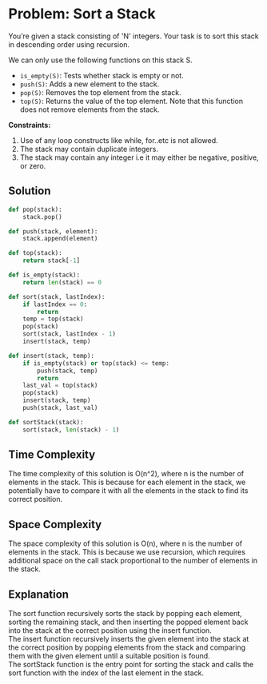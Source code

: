 # Problem: Sort a Stack

You’re given a stack consisting of 'N' integers. Your task is to sort this stack in descending order using recursion.

We can only use the following functions on this stack S.

- `is_empty(S)`: Tests whether stack is empty or not.
- `push(S)`: Adds a new element to the stack.
- `pop(S)`: Removes the top element from the stack.
- `top(S)`: Returns the value of the top element. Note that this function does not remove elements from the stack.

**Constraints:**
1) Use of any loop constructs like while, for..etc is not allowed.
2) The stack may contain duplicate integers.
3) The stack may contain any integer i.e it may either be negative, positive, or zero.

## Solution

```python
def pop(stack):
    stack.pop()

def push(stack, element):
    stack.append(element)

def top(stack):
    return stack[-1]

def is_empty(stack):
    return len(stack) == 0

def sort(stack, lastIndex):
    if lastIndex == 0:
        return 
    temp = top(stack)
    pop(stack)
    sort(stack, lastIndex - 1)
    insert(stack, temp)

def insert(stack, temp):
    if is_empty(stack) or top(stack) <= temp:
        push(stack, temp)
        return
    last_val = top(stack)
    pop(stack)
    insert(stack, temp)
    push(stack, last_val)

def sortStack(stack):
    sort(stack, len(stack) - 1)
```
<h2>Time Complexity</h2>

The time complexity of this solution is O(n^2), where n is the number of elements in the stack. This is because for each element in the stack, we potentially have to compare it with all the elements in the stack to find its correct position.

<h2>Space Complexity</h2>

The space complexity of this solution is O(n), where n is the number of elements in the stack. This is because we use recursion, which requires additional space on the call stack proportional to the number of elements in the stack.


<h2>Explanation</h2>

The sort function recursively sorts the stack by popping each element, sorting the remaining stack, and then inserting the popped element back into the stack at the correct position using the insert function.<br>
The insert function recursively inserts the given element into the stack at the correct position by popping elements from the stack and comparing them with the given element until a suitable position is found.<br>
The sortStack function is the entry point for sorting the stack and calls the sort function with the index of the last element in the stack.
